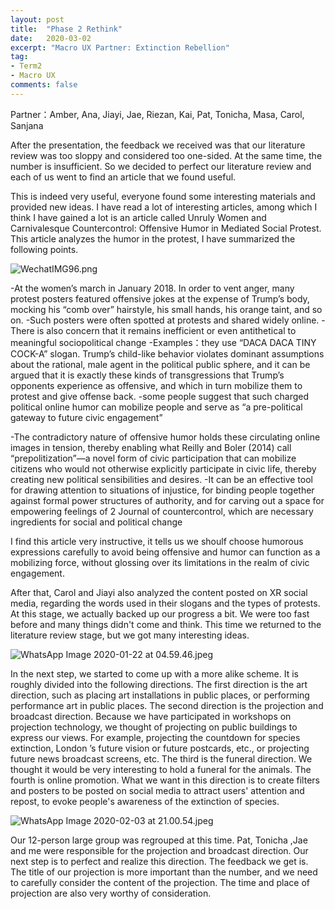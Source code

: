 ```yaml
---
layout: post
title:  "Phase 2 Rethink"
date:   2020-03-02
excerpt: "Macro UX Partner: Extinction Rebellion"
tag:
- Term2
- Macro UX
comments: false
---
```


Partner：Amber, Ana, Jiayi, Jae, Riezan, Kai, Pat, Tonicha, Masa, Carol, Sanjana

After the presentation, the feedback we received was that our literature review was too sloppy and considered too one-sided. At the same time, the number is insufficient. So we decided to perfect our literature review and each of us went to find an article that we found useful.

This is indeed very useful, everyone found some interesting materials and provided new ideas. I have read a lot of interesting articles, among which I think I have gained a lot is an article called Unruly Women and Carnivalesque Countercontrol: Offensive Humor in Mediated Social Protest. This article analyzes the humor in the protest, I have summarized the following points.

![WechatIMG96.png](https://i.loli.net/2020/04/17/tTv5mMgnyxKGZdp.png)

-At the women’s march in January 2018. In order to vent anger, many protest posters featured offensive jokes at the expense of Trump’s body, mocking his “comb over” hairstyle, his small hands, his orange taint, and so on. 
-Such posters were often spotted at protests and shared widely online.
-There is also concern that it remains inefficient or even antithetical to meaningful sociopolitical change
-Examples：they use “DACA DACA TINY COCK-A” slogan. Trump’s child-like behavior violates dominant assumptions about the rational, male agent in the political public sphere, and it can be argued that it is exactly these kinds of transgressions that Trump’s opponents experience as offensive, and which in turn mobilize them to protest and give offense back.
-some people suggest that such charged political online humor can mobilize people and serve as “a pre-political gateway to future civic engagement”

-The contradictory nature of offensive humor holds these circulating online images in tension, thereby enabling what Reilly and Boler (2014) call “prepolitization”—a novel form of civic participation that can mobilize citizens who would not otherwise explicitly participate in civic life, thereby creating new political sensibilities and desires.
-It can be an effective tool for drawing attention to situations of injustice, for binding people together against formal power structures of authority, and for carving out a space for empowering feelings of 2 Journal of countercontrol, which are necessary ingredients for social and political change

I find this article very instructive, it tells us we shoulf choose humorous expressions carefully to avoid being offensive and humor can function as a mobilizing force, without glossing over its limitations in the realm of civic engagement. 

After that, Carol and Jiayi also analyzed the content posted on XR social media, regarding the words used in their slogans and the types of protests. At this stage, we actually backed up our progress a bit. We were too fast before and many things didn't come and think. This time we returned to the literature review stage, but we got many interesting ideas.

![WhatsApp Image 2020-01-22 at 04.59.46.jpeg](https://i.loli.net/2020/04/17/cy5utZUopjWCebL.jpg)

In the next step, we started to come up with a more alike scheme. It is roughly divided into the following directions. The first direction is the art direction, such as placing art installations in public places, or performing performance art in public places. The second direction is the projection and broadcast direction. Because we have participated in workshops on projection technology, we thought of projecting on public buildings to express our views. For example, projecting the countdown for species extinction, London ’s future vision or future postcards, etc., or projecting future news broadcast screens, etc. The third is the funeral direction. We thought it would be very interesting to hold a funeral for the animals. The fourth is online promotion. What we want in this direction is to create filters and posters to be posted on social media to attract users' attention and repost, to evoke people's awareness of the extinction of species.

![WhatsApp Image 2020-02-03 at 21.00.54.jpeg](https://i.loli.net/2020/04/17/zfVmxENUYa2KJBq.jpg)

Our 12-person large group was regrouped at this time. Pat, Tonicha ,Jae and me were responsible for the projection and broadcast direction. Our next step is to perfect and realize this direction. The feedback we get is. The title of our projection is more important than the number, and we need to carefully consider the content of the projection. The time and place of projection are also very worthy of consideration.

